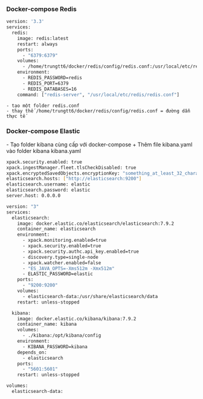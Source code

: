 <h3>Docker-compose Redis</h3>

```bash
version: '3.3'
services:
  redis:
    image: redis:latest
    restart: always
    ports:
      - "6379:6379"
    volumes:
      - /home/trungtt6/docker/redis/config/redis.conf:/usr/local/etc/redis/redis.conf#CONFIG
    environment:
      - REDIS_PASSWORD=redis
      - REDIS_PORT=6379
      - REDIS_DATABASES=16
    command: ["redis-server", "/usr/local/etc/redis/redis.conf"]
```
    
    - tạo một folder redis.conf
    - thay thế /home/trungtt6/docker/redis/config/redis.conf = đường dẫn thực tế


    
<h3>Docker-compose Elastic</h3>
  - Tạo folder kibana cùng cấp với docker-compose 
    + Thêm file kibana.yaml vào folder kibana
kibana.yaml

```bash
xpack.security.enabled: true
xpack.ingestManager.fleet.tlsCheckDisabled: true
xpack.encryptedSavedObjects.encryptionKey: "something_at_least_32_characters"
elasticsearch.hosts: ["http://elasticsearch:9200"]
elasticsearch.username: elastic
elasticsearch.password: elastic
server.host: 0.0.0.0
```

```bash
version: "3"
services:
  elasticsearch:
    image: docker.elastic.co/elasticsearch/elasticsearch:7.9.2
    container_name: elasticsearch
    environment:
      - xpack.monitoring.enabled=true
      - xpack.security.enabled=true
      - xpack.security.authc.api_key.enabled=true
      - discovery.type=single-node
      - xpack.watcher.enabled=false
      - "ES_JAVA_OPTS=-Xms512m -Xmx512m"
      - ELASTIC_PASSWORD=elastic
    ports:
      - "9200:9200"
    volumes:
      - elasticsearch-data:/usr/share/elasticsearch/data
    restart: unless-stopped

  kibana:
    image: docker.elastic.co/kibana/kibana:7.9.2
    container_name: kibana
    volumes:
      - ./kibana:/opt/kibana/config
    environment:
      - KIBANA_PASSWORD=kibana
    depends_on:
      - elasticsearch
    ports:
      - "5601:5601"
    restart: unless-stopped

volumes:
  elasticsearch-data:
```
